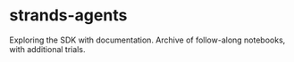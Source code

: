# strands-agents
Exploring the SDK with documentation. Archive of follow-along notebooks, with additional trials.
